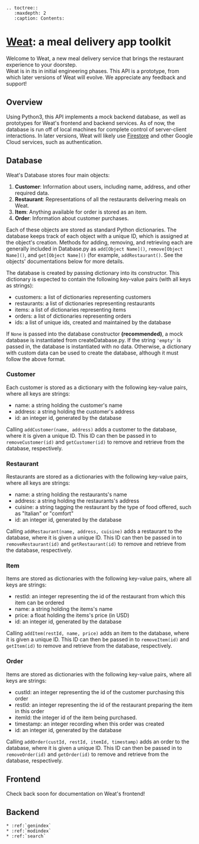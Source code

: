 <!--
.. weat documentation master file, created by
   sphinx-quickstart on Mon Dec  7 19:13:05 2020.
   You can adapt this file completely to your liking, but it should at least
   contain the root `toctree` directive.
-->

```eval_rst
.. toctree::
   :maxdepth: 2
   :caption: Contents:
```

# [Weat](https://weatinc.com/): a meal delivery app toolkit
Welcome to Weat, a new meal delivery service that brings the restaurant experience to your doorstep.  
Weat is in its in initial engineering phases. This API is a prototype, from which later versions of Weat will evolve. We appreciate any feedback and support!  
   
## Overview
Using Python3, this API implements a mock backend database, as well as prototypes for Weat's frontend and backend services. As of now, the database is run off of local machines for complete control of server-client interactions. In later versions, Weat will likely use [Firestore](https://cloud.google.com/firestore/) and other Google Cloud services, such as authentication.

## Database
Weat's Database stores four main objects:  
1. **Customer**: Information about users, including name, address, and other required data.
2. **Restaurant**: Representations of all the restaurants delivering meals on Weat.
3. **Item**: Anything available for order is stored as an item.
4. **Order**: Information about customer purchases.  

Each of these objects are stored as standard Python dictionaries. The database keeps track of each object with a unique ID, which is assigned at the object's creation. Methods for adding, removing, and retrieving each are generally included in Database.py as `add[Object Name]()`, `remove[Object Name]()`, and `get[Object Name]()` (for example, `addRestaurant()`. See the objects' documentations below for more details.  
  
The database is created by passing dictionary into its constructor. This dictionary is expected to contain the following key-value pairs (with all keys as strings):
- customers: a list of dictionaries representing customers
- restaurants: a list of dictionaries representing restaurants
- items: a list of dictionaries representing items
- orders: a list of dictionaries representing orders
- ids: a list of unique ids, created and maintained by the database  

If `None` is passed into the database constructor **(recommended)**, a mock database is instantiated from createDatabase.py. If the string `'empty'` is passed in, the database is instantiated with no data. Otherwise, a dictionary with custom data can be used to create the database, although it must follow the above format.

### Customer
Each customer is stored as a dictionary with the following key-value pairs, where all keys are strings:
- name: a string holding the customer's name
- address: a string holding the customer's address
- id: an integer id, generated by the database  

Calling `addCustomer(name, address)` adds a customer to the database, where it is given a unique ID. This ID can then be passed in to `removeCustomer(id)` and `getCustomer(id)` to remove and retrieve from the database, respectively.

### Restaurant
Restaurants are stored as a dictionaries with the following key-value pairs, where all keys are strings:
- name: a string holding the restaurants's name
- address: a string holding the restaurants's address
- cuisine: a string tagging the restaurant by the type of food offered, such as "Italian" or "comfort"
- id: an integer id, generated by the database  

Calling `addRestaurant(name, address, cuisine)` adds a restaurant to the database, where it is given a unique ID. This ID can then be passed in to `removeRestaurant(id)` and `getRestaurant(id)` to remove and retrieve from the database, respectively.

### Item
Items are stored as dictionaries with the following key-value pairs, where all keys are strings:
- restId: an integer representing the id of the restaurant from which this item can be ordered
- name: a string holding the items's name
- price: a float holding the items's price (in USD)
- id: an integer id, generated by the database  

Calling `addItem(restId, name, price)` adds an item to the database, where it is given a unique ID. This ID can then be passed in to `removeItem(id)` and `getItem(id)` to remove and retrieve from the database, respectively.

### Order
Items are stored as dictionaries with the following key-value pairs, where all keys are strings:
- custId: an integer representing the id of the customer purchasing this order
- restId: an integer representing the id of the restaurant preparing the item in this order
- itemId: the integer id of the item being purchased.
- timestamp: an integer recording when this order was created
- id: an integer id, generated by the database  

Calling `addOrder(custId, restId, itemId, timestamp)` adds an order to the database, where it is given a unique ID. This ID can then be passed in to `removeOrder(id)` and `getOrder(id)` to remove and retrieve from the database, respectively.

## Frontend
Check back soon for documentation on Weat's frontend!

## Backend

```eval_rst
* :ref:`genindex`
* :ref:`modindex`
* :ref:`search`
```
